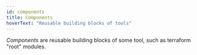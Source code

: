 ```yaml
---
id: components
title: Components
hoverText: "Reusable building blocks of tools"
---
```

*Components* are reusable building blocks of some tool, such as terraform "root" modules.
